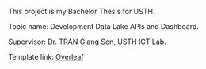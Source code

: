 This project is my Bachelor Thesis for USTH. 

Topic name: Development Data Lake APIs and Dashboard. 

Supervisor: Dr. TRAN Giang Son, USTH ICT Lab.

Template link: [Overleaf](https://www.overleaf.com/latex/templates/yachay-tech-university-undergraduate-thesis-template/ncwznrwcnksp)

